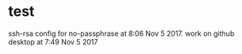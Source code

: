 # test
ssh-rsa config for no-passphrase at 8:06 Nov 5 2017.
work on github desktop at 7:49 Nov 5 2017

